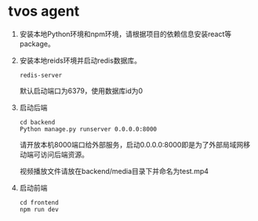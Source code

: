 # tvos agent

1. 安装本地Python环境和npm环境，请根据项目的依赖信息安装react等package。

2. 安装本地reids环境并启动redis数据库。

   ```
   redis-server
   ```

   默认启动端口为6379，使用数据库id为0

3. 启动后端

   ```shell
   cd backend
   Python manage.py runserver 0.0.0.0:8000
   ```

   请开放本机8000端口给外部服务，启动0.0.0.0:8000即是为了外部局域网移动端可访问后端资源。

   视频播放文件请放在backend/media目录下并命名为test.mp4

4. 启动前端

   ```shell
   cd frontend
   npm run dev
   ```

   
